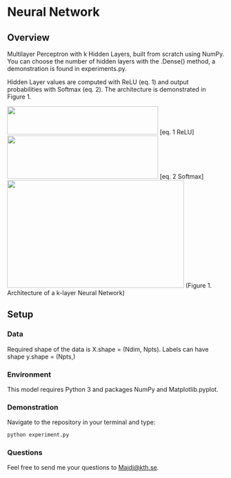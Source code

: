 # Neural Network

## Overview

Multilayer Perceptron with k Hidden Layers, built from scratch using NumPy. You can choose the number of hidden layers with the .Dense() method, a demonstration is found in experiments.py. 

Hidden Layer values are computed with ReLU (eq. 1) and output probabilities with Softmax (eq. 2). The architecture is demonstrated in Figure 1. 

<img src="https://i.ibb.co/fXNnNbn/Ska-rmavbild-2021-04-12-kl-21-31-21.png" width="350" height="65">
[eq. 1 ReLU]


<img src="https://i.ibb.co/ZG6ghz8/Ska-rmavbild-2021-04-12-kl-21-32-55.png" width="350" height="100">
[eq. 2 Softmax]


<img src="https://i.ibb.co/D4cX5Xm/layers.png" width="410" height="250">
(Figure 1. Architecture of a k-layer Neural Network)

## Setup 

### Data
Required shape of the data is X.shape = (Ndim, Npts). Labels can have shape y.shape = (Npts,)

### Environment
This model requires Python 3 and packages NumPy and Matplotlib.pyplot. 

### Demonstration 
Navigate to the repository in your terminal and type:

```bash
python experiment.py
```

### Questions
Feel free to send me your questions to Majdj@kth.se.
